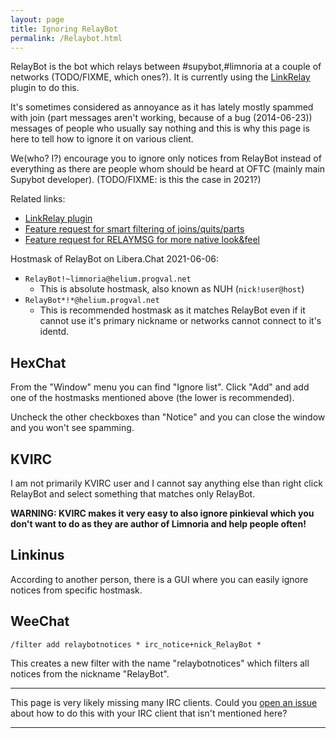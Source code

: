 ```yaml
---
layout: page
title: Ignoring RelayBot
permalink: /Relaybot.html
---
```


<!-- @format -->

RelayBot is the bot which relays between #supybot,#limnoria at a couple of
networks (TODO/FIXME, which ones?). It is currently using the
[LinkRelay](https://github.com/ProgVal/Supybot-plugins/tree/master/LinkRelay)
plugin to do this.

It's sometimes considered as annoyance as it has lately mostly spammed with join
(part messages aren't working, because of a bug (2014-06-23)) messages of people
who usually say nothing and this is why this page is here to tell how to ignore
it on various client.

We(who? I?) encourage you to ignore only notices from RelayBot instead of
everything as there are people whom should be heard at OFTC (mainly main Supybot
developer). (TODO/FIXME: is this the case in 2021?)

Related links:

- [LinkRelay plugin](https://github.com/ProgVal/Supybot-plugins/tree/master/LinkRelay)
- [Feature request for smart filtering of joins/quits/parts](https://github.com/ProgVal/Supybot-plugins/issues/66)
- [Feature request for RELAYMSG for more native look&feel](https://github.com/ProgVal/Supybot-plugins/issues/338)

Hostmask of RelayBot on Libera.Chat 2021-06-06:

- `RelayBot!~limnoria@helium.progval.net`
  - This is absolute hostmask, also known as NUH (`nick!user@host`)
- `RelayBot*!*@helium.progval.net`
  - This is recommended hostmask as it matches RelayBot even if it cannot use
    it's primary nickname or networks cannot connect to it's identd.

## HexChat

From the "Window" menu you can find "Ignore list". Click "Add" and add one of
the hostmasks mentioned above (the lower is recommended).

Uncheck the other checkboxes than "Notice" and you can close the window and you
won't see spamming.

## KVIRC

I am not primarily KVIRC user and I cannot say anything else than right click
RelayBot and select something that matches only RelayBot.

**WARNING: KVIRC makes it very easy to also ignore pinkieval which you don't
want to do as they are author of Limnoria and help people often!**

## Linkinus

According to another person, there is a GUI where you can easily ignore notices
from specific hostmask.

## WeeChat

`/filter add relaybotnotices * irc_notice+nick_RelayBot *`

This creates a new filter with the name "relaybotnotices" which filters all
notices from the nickname "RelayBot".

---

This page is very likely missing many IRC clients. Could you
[open an issue](https://github.com/mikaela/limnoria/issues) about how to do this
with your IRC client that isn't mentioned here?

---
